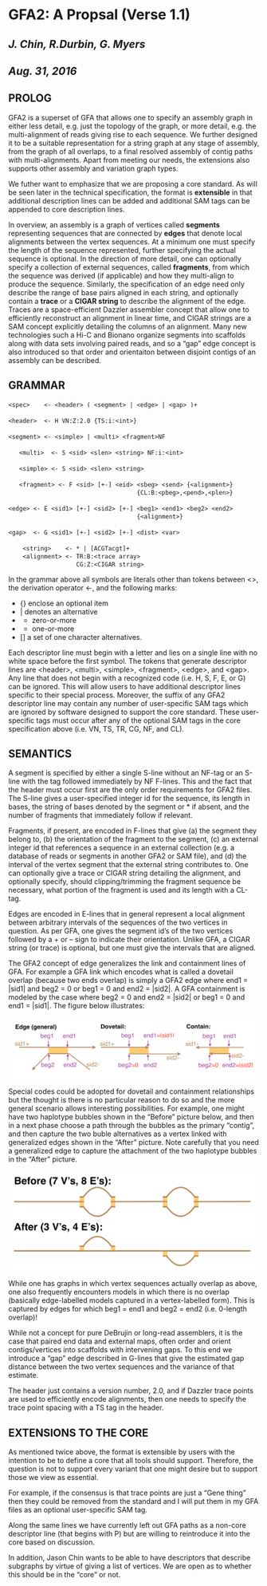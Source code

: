# **GFA2: A Propsal (Verse 1.1)**
## *J. Chin, R.Durbin, G. Myers*
## *Aug. 31, 2016*

## PROLOG

GFA2 is a superset of GFA that allows one to specify an assembly graph in either less detail,
e.g. just the topology of the graph, or more detail, e.g. the multi-alignment of reads giving
rise to each sequence.  We further designed it to be a suitable representation for a string
graph at any stage of assembly, from the graph of all overlaps, to a final resolved assembly
of contig paths with multi-alignments.  Apart from meeting our needs, the extensions also
supports other assembly and variation graph types.

We futher want to emphasize that we are proposing a core standard.  As will be seen later in
the technical specification, the format is **extensible** in that additional description lines
can be added and additional SAM tags can be appended to core description lines.

In overview, an assembly is a graph of vertices called **segments** representing sequences
that are connected by **edges** that denote local alignments between the vertex sequences.
At a minimum one must specify the length of the sequence represented, further specifying the
actual sequence is optional.  In the direction of more detail, one can optionally specify a
collection of external sequences, called **fragments**, from which the sequence was derived (if
applicable) and how they multi-align to produce the sequence.  Similarly, the specification
of an edge need only describe the range of base pairs aligned in each string, and optionally
contain a **trace** or a **CIGAR string** to describe the alignment of the edge.  Traces are a
space-efficient Dazzler assembler concept that allow one to efficiently reconstruct an
alignment in linear time, and CIGAR strings are a SAM concept explicitly detailing the
columns of an alignment.  Many new technologies such a Hi-C and Bionano organize segments
into scaffolds along with data sets involving paired reads, and so a “gap” edge concept is
also introduced so that order and orientaiton between disjoint contigs of an assembly can
be described.

## GRAMMAR

```
<spec>    <- <header> ( <segment> | <edge> | <gap> )+

<header>  <- H VN:Z:2.0 {TS:i:<int>}

<segment> <- <simple> | <multi> <fragment>NF
 
   <multi>  <- S <sid> <slen> <string> NF:i:<int> 
 
   <simple> <- S <sid> <slen> <string>

   <fragment> <- F <sid> [+-] <eid> <sbeg> <send> {<alignment>}
                                    {CL:B:<pbeg>,<pend>,<plen>}

<edge> <- E <sid1> [+-] <sid2> [+-] <beg1> <end1> <beg2> <end2>
                                    {<alignment>}

<gap>  <- G <sid1> [+-] <sid2> [+-] <dist> <var>

    <string>    <- * | [ACGTacgt]+
    <alignment> <- TR:B:<trace array>
                   CG:Z:<CIGAR string>
```

In the grammar above all symbols are literals other than tokens between <>, the derivation
operator <-, and the following marks:
  * {} enclose an optional item
  * | denotes an alternative
  * * zero-or-more
  * + one-or-more
  * [] a set of one character alternatives.

Each descriptor line must begin with a letter and lies on a single line with no white space
before the first symbol.   The tokens that generate descriptor lines are \<header\>, \<multi\>,
\<simple\>, \<fragment\>, \<edge\>, and \<gap\>.
Any line that does not begin with a recognized code (i.e. H, S, F, E, or G) can be ignored.
This will allow users to have additional descriptor lines specific to their special process.
Moreover, the suffix of any GFA2 descriptor line may contain any number of user-specific SAM
tags which are ignored by software designed to support the core standard.  These user-specific
tags must occur after any of the optional SAM tags in the core specification above
(i.e. VN, TS, TR, CG, NF, and CL).  

## SEMANTICS

A segment is specified by either a single S-line without an NF-tag or an S-line with the tag
followed immediately by NF F-lines.  This and the fact that the header must occur first are the
only order requirements for GFA2 files. The S-line gives a user-specified integer id for the
sequence, its length in bases, the string of bases denoted by the segment or * if absent, and
the number of fragments that immediately follow if relevant.

Fragments, if present, are encoded in F-lines that give (a) the segment they belong to, (b) the
orientation of the fragment to the segment, (c) an external integer id that references a sequence
in an external collection (e.g. a database of reads or segments in another GFA2 or SAM file),
and (d) the interval of the vertex segment that the external string contributes to.  One can
optionally give a trace or CIGAR string detailing the alignment, and optionally specify, should
clipping/trimming the fragment sequence be necessary, what portion of the fragment is used and
its length with a CL-tag.

Edges are encoded in E-lines that in general represent a local alignment between arbitrary
intervals of the sequences of the two vertices in question. As per GFA, one gives the segment
id’s of the two vertices followed by a + or – sign to indicate their orientation.  Unlike GFA,
a CIGAR string (or trace) is optional, but one must give the intervals that are aligned.

The GFA2 concept of edge generalizes the link and containment lines of GFA.  For example a GFA
link which encodes what is called a dovetail overlap (because two ends overlap) is simply a GFA2
edge where end1 = |sid1| and beg2 = 0 or beg1 = 0 and end2 = |sid2|.   A GFA containment is
modeled by the case where beg2 = 0 and end2 = |sid2| or beg1 = 0 and end1 = |sid1|.  The figure
below illustrates:

![Fig. 1](GFA2.Fig1.png)

Special codes could be adopted for dovetail and containment relationships but the thought is
there is no particular reason to do so and the more general scenario allows interesting
possibilities.  For example, one might have two haplotype bubbles shown in the “Before”
picture below, and then in a next phase choose a path through the bubbles as the
primary “contig”, and then capture the two buble alternatives as a vertex linked with
generalized edges shown in the “After” picture.  Note carefully that you need a generalized
edge to capture the attachment of the two haplotype bubbles in the “After” picture.

![Fig. 2](GFA2.Fig2.png)
 
While one has graphs in which vertex sequences actually overlap as above, one also frequently
encounters models in which there is no overlap (basically edge-labelled models captured in a
vertex-labelled form).  This is captured by edges for which beg1 = end1 and beg2 = end2 (i.e.
0-length overlap)!

While not a concept for pure DeBrujin or long-read assemblers, it is the case that paired end
data and external maps, often order and orient contigs/vertices into scaffolds with
intervening gaps.  To this end we introduce a “gap” edge described in G-lines that give the
estimated gap distance between the two vertex sequences and the variance of that estimate.

The header just contains a version number, 2.0, and if Dazzler trace points are used to
efficiently encode alignments, then one needs to specify the trace point spacing with a
TS tag in the header.

## EXTENSIONS TO THE CORE

As mentioned twice above, the format is extensible by users with the intention to be to
define a core that all tools should support.  Therefore, the question is not to support
every variant that one might desire but to support those we view as essential.

For example, if the consensus is that trace points are just a “Gene thing” then they could
be removed from the standard and I will put them in my GFA files as an optional user-specific
SAM tag.

Along the same lines we have currently left out GFA paths as a non-core descriptor line (that
begins with P) but are willing to reintroduce it into the core based on discussion.

In addition, Jason Chin wants to be able to have descriptors that describe subgraphs by
virtue of giving a list of vertices.  We are open as to whether this should be in the
“core” or not.
